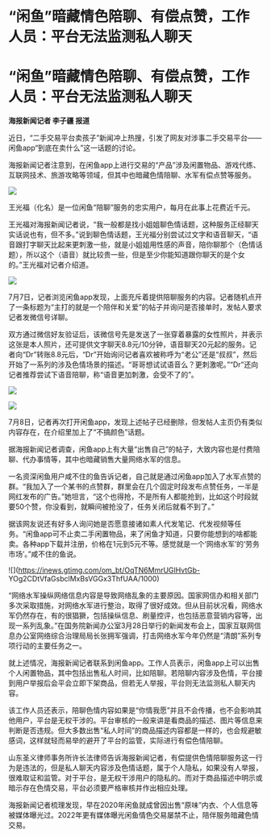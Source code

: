 # “闲鱼”暗藏情色陪聊、有偿点赞，工作人员：平台无法监测私人聊天

# “闲鱼”暗藏情色陪聊、有偿点赞，工作人员：平台无法监测私人聊天

**海报新闻记者 李子疆 报道**

近日，“二手交易平台卖孩子”新闻冲上热搜，引发了网友对涉事二手交易平台——闲鱼app“到底在卖什么”这一话题的讨论。

海报新闻记者注意到，在闲鱼app上进行交易的“产品”涉及闲置物品、游戏代练、互联网技术、旅游攻略等领域，但其中也暗藏色情陪聊、水军有偿点赞等服务。

![](https://inews.gtimg.com/om_bt/OvvgEy6CxFXZchN5mE42xLQhapHVD4AzFA7ethR93WawcAA/1000)

王光福（化名）是一位闲鱼“陪聊”服务的忠实用户，每月在此事上花费近千元。

王光福对海报新闻记者说，“我一般都是找小姐姐聊色情话题，这种服务正经聊天实话说也有，但不多。”说到聊色情话题，王光福分别尝试过文字和语音聊天，“语音跟打字聊天比起来更刺激一些，就是小姐姐用性感的声音，陪你聊那个（色情话题），所以这个（语音）就比较贵一些，但是至少你能知道跟你聊天的是个女的。”王光福对记者介绍道。

![](https://inews.gtimg.com/om_bt/OpGYGAk1FOXOlYM2C4D-eXsT-6ISF60voHnt2daaN5kVYAA/1000)

7月7日，记者浏览闲鱼app发现，上面充斥着提供陪聊服务的内容。记者随机点开了一条标题为“主打的就是一个陪伴和关爱”的帖子并询问是否接单时，发帖人要求记者发微信号详聊。

双方通过微信好友验证后，该微信号先是发送了一张穿着暴露的女性照片，并表示这张是本人照片，还可提供文字聊天8.8元/10分钟，语音聊天20元起的服务。记者向“Dr”转账8.8元后，“Dr”开始询问记者喜欢被称呼为“老公”还是“叔叔”，然后开始了一系列的涉及色情场景的描述。“哥哥想试试语音么？更刺激呢。”“Dr”还向记者推荐尝试下语音陪聊，称“语音更加刺激，会受不了的”。

![](https://inews.gtimg.com/om_bt/OWyPhwlTmdJT6KyCWTLsobYpQ4-VjBLpARJlVSeIG7XYoAA/1000)

![](https://inews.gtimg.com/om_bt/Ovt0-p70uXIHHdPZWYfqounzRBDYIqEE8wJUzf8xuIHpEAA/1000)

7月8日，记者再次打开闲鱼app，发现上述帖子已经删除，但发帖人主页仍有类似内容存在，在介绍里加上了“不搞颜色”话题。

据海报新闻记者调查，闲鱼app上有大量“出售自己”的帖子，大致内容也是付费陪聊、代办事情等，其中也暗藏销售大量网络水军的信息。

一名资深闲鱼用户咸不住的鱼告诉记者，自己就是通过闲鱼app加入了水军点赞的群。“我加入了一个某书的点赞群，群里会在几个固定时段发布点赞任务，一半是网红发布的广告。”她坦言，“这个也得抢，不是所有人都能抢到，比如这个时段就要50个赞，你没看到，就瞬间被抢没了，任务关闭后就看不到了。”

据该网友说还有好多人询问她是否愿意接诸如素人代发笔记、代发视频等任务。“闲鱼app可不止卖二手闲置物品，来了闲鱼才知道，只要你能想到的啥都能卖。各种app下载并注册，价格在1元到5元不等。感觉就是一个‘网络水军’的‘劳务市场’。”咸不住的鱼说。

![](https://inews.gtimg.com/om_bt/OqTN6MmrUGlHvtGb-
YOg2CDtVfaGsbclMxBsVGGx3ThfUAA/1000)

“网络水军操纵网络信息内容是导致网络乱象的主要原因。国家网信办和相关部门多次采取措施，对网络水军进行整治，取得了很好成效。但从目前状况看，网络水军仍然存在，有的很猖獗，包括操纵信息、刷量控评，也包括恶意营销内容等，出现一系列乱象。”在国务院新闻办公室3月28日举行的新闻发布会上，国家互联网信息办公室网络综合治理局局长张拥军强调，打击网络水军今年仍然是“清朗”系列专项行动的主要任务之一。

就上述情况，海报新闻记者联系到闲鱼app。工作人员表示，闲鱼app上可以出售个人闲置物品，其中包括出售私人时间，比如陪聊。若陪聊内容涉及色情，平台接到用户举报后会平会立即下架商品，但若无人举报，平台则无法监测私人聊天内容。

该工作人员还表示，陪聊色情内容如果是“你情我愿”并且不会传播，也不会影响其他用户，平台是无权干涉的。平台审核的一般来讲是看商品的描述、图片等信息来判断是否违规。但大多数出售“私人时间”的商品描述内容都是一样的，也会规避敏感词，这样就轻而易举的避开了平台的监管，实际进行有偿色情陪聊。

山东圣义律师事务所许长法律师告诉海报新闻记者，有偿提供色情陪聊服务这一行为是违法的，但是私人聊天内容涉及色情话题，属于个人隐私，如果没有人举报，很难取证和监管。对于平台，是无权干涉用户的隐私的。而对于商品描述中明示或暗示存在色情交易，平台必须要严格审核并作出相应处理。

海报新闻记者梳理发现，早在2020年闲鱼就成曾因出售“原味”内衣、个人信息等被媒体曝光过。2022年更有媒体曝光闲鱼情色交易屡禁不止，陪伴服务暗藏色情交易。

